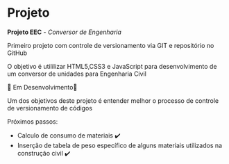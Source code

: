 # Projeto
 **Projeto EEC** - *Conversor de Engenharia*

 Primeiro projeto com controle de versionamento via GIT e repositório no GitHub

 O objetivo é utililizar HTML5,CSS3 e JavaScript para desenvolvimento de um conversor de unidades para Engenharia Civil

 :construction: Em Desenvolvimento:construction: 

 Um dos objetivos deste projeto é entender melhor o processo de controle de versionamento de códigos


 Próximos passos:
 
 - Calculo de consumo de materiais :heavy_check_mark:
 - Inserção de tabela de peso específico de alguns materiais utilizados na construção civil :heavy_check_mark:
 